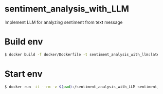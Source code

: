 # sentiment_analysis_with_LLM
Implement LLM for analyzing sentiment from text message

# Build env
``` bash
$ docker build -f docker/Dockerfile -t sentiment_analysis_with_llm:latest .
```

# Start env
``` bash
$ docker run -it --rm -v $(pwd):/sentiment_analysis_with_LLM sentiment_analysis_with_llm:latest /bin/bash
```